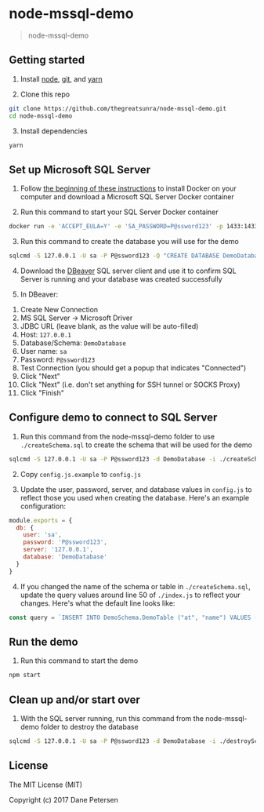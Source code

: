 # node-mssql-demo

> node-mssql-demo

## Getting started

1) Install [node](https://nodejs.org/en/), [git](https://git-scm.com/downloads), and [yarn](https://yarnpkg.com/lang/en/docs/install/)

2) Clone this repo

```bash
git clone https://github.com/thegreatsunra/node-mssql-demo.git
cd node-mssql-demo
```

3) Install dependencies

```bash
yarn
```

## Set up Microsoft SQL Server

1) Follow [the beginning of these instructions](https://docs.microsoft.com/en-us/sql/linux/quickstart-install-connect-docker) to install Docker on your computer and download a Microsoft SQL Server Docker container

2) Run this command to start your SQL Server Docker container

```bash
docker run -e 'ACCEPT_EULA=Y' -e 'SA_PASSWORD=P@ssword123' -p 1433:1433 -d microsoft/mssql-server-linux
```

3) Run this command to create the database you will use for the demo

```bash
sqlcmd -S 127.0.0.1 -U sa -P P@ssword123 -Q "CREATE DATABASE DemoDatabase;"
```

4) Download the [DBeaver](https://dbeaver.jkiss.org/) SQL server client and use it to confirm SQL Server is running and your database was created successfully

5) In DBeaver:
  1. Create New Connection
  1. MS SQL Server -> Microsoft Driver
  1. JDBC URL (leave blank, as the value will be auto-filled)
  1. Host: `127.0.0.1`
  1. Database/Schema: `DemoDatabase`
  1. User name: `sa`
  1. Password: `P@ssword123`
  1. Test Connection (you should get a popup that indicates "Connected")
  1. Click "Next"
  1. Click "Next" (i.e. don't set anything for SSH tunnel or SOCKS Proxy)
  1. Click "Finish"

## Configure demo to connect to SQL Server

1) Run this command from the node-mssql-demo folder to use `./createSchema.sql` to create the schema that will be used for the demo

```bash
sqlcmd -S 127.0.0.1 -U sa -P P@ssword123 -d DemoDatabase -i ./createSchema.sql
```

2) Copy `config.js.example` to `config.js`

3) Update the user, password, server, and database values in `config.js` to reflect those you used when creating the database. Here's an example configuration:

```javascript
module.exports = {
  db: {
    user: 'sa',
    password: 'P@ssword123',
    server: '127.0.0.1',
    database: 'DemoDatabase'
  }
}
```

4) If you changed the name of the schema or table in `./createSchema.sql`, update the query values around line 50 of `./index.js` to reflect your changes. Here's what the default line looks like:

```javascript
const query = `INSERT INTO DemoSchema.DemoTable ("at", "name") VALUES (@at, @name)`
```

## Run the demo

1) Run this command to start the demo

```bash
npm start
```

## Clean up and/or start over

1) With the SQL server running, run this command from the node-mssql-demo folder to destroy the database

```bash
sqlcmd -S 127.0.0.1 -U sa -P P@ssword123 -d DemoDatabase -i ./destroySchema.sql
```

## License

The MIT License (MIT)

Copyright (c) 2017 Dane Petersen
